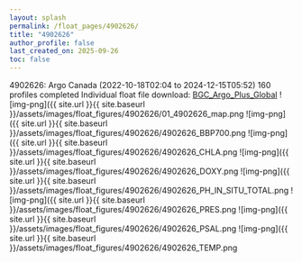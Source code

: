 ```yaml
---
layout: splash
permalink: /float_pages/4902626/
title: "4902626"
author_profile: false
last_created_on: 2025-09-26
toc: false
---
```

 
4902626: Argo Canada (2022-10-18T02:04 to 2024-12-15T05:52)
160 profiles completed
Individual float file download: [BGC_Argo_Plus_Global](https://ftp.soest.hawaii.edu/bgc_argo_plus/Individual_Floats/outliers_removed/4902626_Sprof_processed.nc)
![img-png]({{ site.url }}{{ site.baseurl }}/assets/images/float_figures/4902626/01_4902626_map.png
![img-png]({{ site.url }}{{ site.baseurl }}/assets/images/float_figures/4902626/4902626_BBP700.png
![img-png]({{ site.url }}{{ site.baseurl }}/assets/images/float_figures/4902626/4902626_CHLA.png
![img-png]({{ site.url }}{{ site.baseurl }}/assets/images/float_figures/4902626/4902626_DOXY.png
![img-png]({{ site.url }}{{ site.baseurl }}/assets/images/float_figures/4902626/4902626_PH_IN_SITU_TOTAL.png
![img-png]({{ site.url }}{{ site.baseurl }}/assets/images/float_figures/4902626/4902626_PRES.png
![img-png]({{ site.url }}{{ site.baseurl }}/assets/images/float_figures/4902626/4902626_PSAL.png
![img-png]({{ site.url }}{{ site.baseurl }}/assets/images/float_figures/4902626/4902626_TEMP.png
